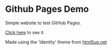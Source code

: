 # Github Pages Demo
Simple website to test GitHub Pages.

[Click here](https://Skyth3r.github.io) to see it.

Made using the 'Identity' theme from [html5up.net](https://html5up.net)
